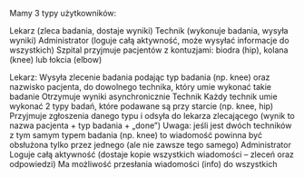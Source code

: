Mamy 3 typy użytkowników:

Lekarz (zleca badania, dostaje wyniki)
Technik (wykonuje badania, wysyła wyniki)
Administrator (loguje całą aktywność, może wysyłać informacje do wszystkich)
Szpital przyjmuje pacjentów z kontuzjami: biodra (hip), kolana (knee) lub łokcia (elbow)

Lekarz:
Wysyła zlecenie badania podając typ badania (np. knee) oraz nazwisko pacjenta, do dowolnego technika, który umie wykonać takie badanie
Otrzymuje wyniki asynchronicznie
Technik
Każdy technik umie wykonać 2 typy badań, które podawane są przy starcie (np. knee, hip)
Przyjmuje zgłoszenia danego typu i odsyła do lekarza zlecającego (wynik to nazwa pacjenta + typ badania + „done”)
Uwaga: jeśli jest dwóch techników z tym samym typem badania (np. knee) to wiadomość powinna być obsłużona tylko przez jednego (ale nie zawsze tego samego)
Administrator
Loguje całą aktywność (dostaje kopie wszystkich wiadomości – zleceń oraz odpowiedzi)
Ma możliwość przesłania wiadomości (info) do wszystkich 
